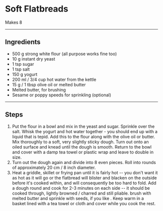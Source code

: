 # Soft Flatbreads

Makes 8

---

## Ingredients

* 500 g strong white flour (all purpose works fine too)
* 10 g instant dry yeast
* 1 tsp sugar
* 1 tsp salt
* 150 g yogurt
* 200 ml / 3/4 cup hot water from the kettle
* 15 g / 1 tbsp olive oil or melted butter
* Melted butter, for brushing
* Sesame or poppy speeds for sprinkling (optional)

---

## Steps

1.  Put the flour in a bowl and mix in the yeast and sugar. Sprinkle over the salt. Whisk the yogurt and hot water together - you should end up with a liquid that is tepid. Add this to the flour along with the olive oil or butter. Mix thoroughly to a soft, very slightly sticky dough. Turn out onto an oiled surface and knead until the dough is smooth. Return to the bowl and cover with a damp tea towel or plastic wrap and leave to double in size.
2.  Turn out the dough again and divide into 8 even pieces. Roll into rounds of approximately 20 cm / 8 inch diameter.
3.  Heat a griddle, skillet or frying pan until it is fairly hot -- you don't want it as hot as it will go or the flatbread will blister and blacken on the outside before it's cooked within, and will consequently be too hard to fold. Add a dough round and cook for 2-3 minutes on each side -- it should be cooked through, lightly browned / charred and still pliable. brush with melted butter and sprinkle with seeds, if you like . Keep warm in a basket lined with a tea towel or cloth and cover while you cook the rest.